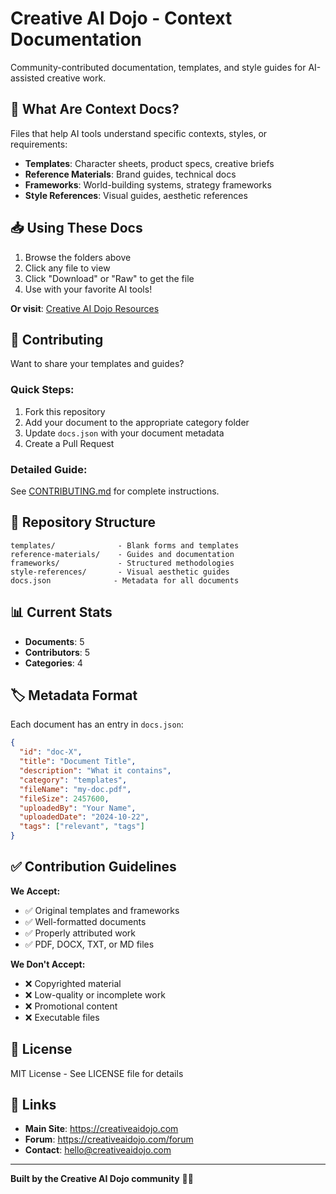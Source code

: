 # Creative AI Dojo - Context Documentation

Community-contributed documentation, templates, and style guides for AI-assisted creative work.

## 🎯 What Are Context Docs?

Files that help AI tools understand specific contexts, styles, or requirements:
- **Templates**: Character sheets, product specs, creative briefs
- **Reference Materials**: Brand guides, technical docs
- **Frameworks**: World-building systems, strategy frameworks
- **Style References**: Visual guides, aesthetic references

## 📥 Using These Docs

1. Browse the folders above
2. Click any file to view
3. Click "Download" or "Raw" to get the file
4. Use with your favorite AI tools!

**Or visit**: [Creative AI Dojo Resources](https://creativeaidojo.com/resources)

## 🤝 Contributing

Want to share your templates and guides?

### Quick Steps:
1. Fork this repository
2. Add your document to the appropriate category folder
3. Update `docs.json` with your document metadata
4. Create a Pull Request

### Detailed Guide:
See [CONTRIBUTING.md](./CONTRIBUTING.md) for complete instructions.

## 📂 Repository Structure

```
templates/              - Blank forms and templates
reference-materials/    - Guides and documentation
frameworks/             - Structured methodologies
style-references/       - Visual aesthetic guides
docs.json              - Metadata for all documents
```

## 📊 Current Stats

- **Documents**: 5
- **Contributors**: 5
- **Categories**: 4

## 🏷️ Metadata Format

Each document has an entry in `docs.json`:

```json
{
  "id": "doc-X",
  "title": "Document Title",
  "description": "What it contains",
  "category": "templates",
  "fileName": "my-doc.pdf",
  "fileSize": 2457600,
  "uploadedBy": "Your Name",
  "uploadedDate": "2024-10-22",
  "tags": ["relevant", "tags"]
}
```

## ✅ Contribution Guidelines

**We Accept:**
- ✅ Original templates and frameworks
- ✅ Well-formatted documents
- ✅ Properly attributed work
- ✅ PDF, DOCX, TXT, or MD files

**We Don't Accept:**
- ❌ Copyrighted material
- ❌ Low-quality or incomplete work
- ❌ Promotional content
- ❌ Executable files

## 📄 License

MIT License - See LICENSE file for details

## 🔗 Links

- **Main Site**: https://creativeaidojo.com
- **Forum**: https://creativeaidojo.com/forum
- **Contact**: hello@creativeaidojo.com

---

**Built by the Creative AI Dojo community** 🥷✨
